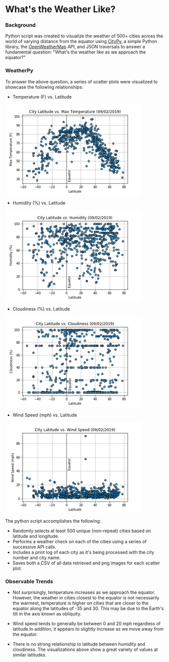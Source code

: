 # What's the Weather Like?

### Background

Python script was created to visualize the weather of 500+ cities across the world of varying distance from the equator using [CityPy](https://pypi.python.org/pypi/citipy), a simple Python library, the [OpenWeatherMap](https://openweathermap.org/api) API, and JSON traversals to answer a fundamental question: "What's the weather like as we approach the equator?"



### WeatherPy

To answer the above question, a series of scatter plots were visualized to showcase the following relationships: 

* Temperature (F) vs. Latitude

![TempVsLat](Images/latitude_vs_temperature.png)



* Humidity (%) vs. Latitude

![HumidityVsLat](Images/latitude_vs_humidity.png)



* Cloudiness (%) vs. Latitude

![CloudinessVsLat](Images/latitude_vs_cloudiness.png)


* Wind Speed (mph) vs. Latitude

![WindSpeedVsLat](Images/latitude_vs_wind.png)


The python script accomplishes the following:

- Randomly selects at least 500 unique (non-repeat) cities based on latitude and longitude.
- Performs a weather check on each of the cities using a series of successive API calls.
- Includes a print log of each city as it's being processed with the city number and city name.
- Saves both a CSV of all data retrieved and png images for each scatter plot.




### Observable Trends

* Not surprisingly, temperature increases as we approach the equator. However, the weather in cities closest to the equator is not necessarily the warmest, temperature is higher on cities that are closer to the equator along the latitudes of -35 and 30. This may be due to the Earth's tilt in the axis known as obliquity.

* Wind speed tends to generally be between 0 and 20 mph regardless of latitude.In addition, it appears to slightly increase as we move away from the equator.

* There is no strong relationship to latitude between humidity and cloudiness. The visualizations above show a great variety of values at similar latitudes.
